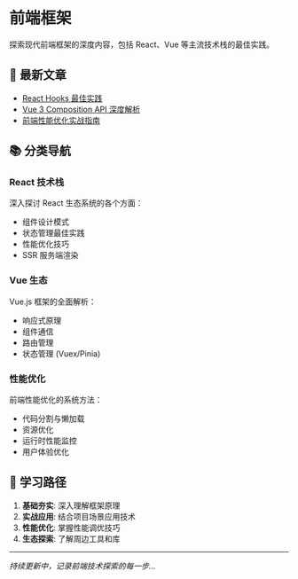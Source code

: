 # 前端框架

探索现代前端框架的深度内容，包括 React、Vue 等主流技术栈的最佳实践。

## 🚀 最新文章

- [React Hooks 最佳实践](/frontend/react/hooks-best-practices)
- [Vue 3 Composition API 深度解析](/frontend/vue/composition-api)
- [前端性能优化实战指南](/frontend/performance/optimization-guide)

## 📚 分类导航

### React 技术栈

深入探讨 React 生态系统的各个方面：

- 组件设计模式
- 状态管理最佳实践
- 性能优化技巧
- SSR 服务端渲染

### Vue 生态

Vue.js 框架的全面解析：

- 响应式原理
- 组件通信
- 路由管理
- 状态管理 (Vuex/Pinia)

### 性能优化

前端性能优化的系统方法：

- 代码分割与懒加载
- 资源优化
- 运行时性能监控
- 用户体验优化

## 🎯 学习路径

1. **基础夯实**: 深入理解框架原理
2. **实战应用**: 结合项目场景应用技术
3. **性能优化**: 掌握性能调优技巧
4. **生态探索**: 了解周边工具和库

---

_持续更新中，记录前端技术探索的每一步..._

